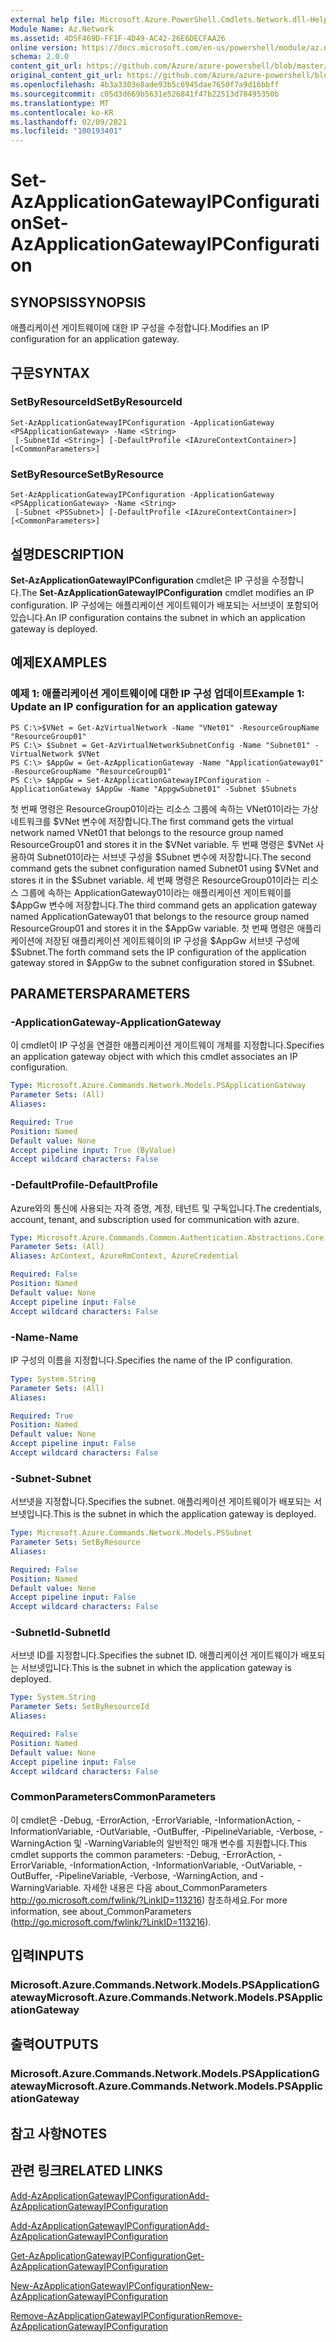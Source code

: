 ```yaml
---
external help file: Microsoft.Azure.PowerShell.Cmdlets.Network.dll-Help.xml
Module Name: Az.Network
ms.assetid: 4D5F469D-FF1F-4D49-AC42-26E6DECFAA26
online version: https://docs.microsoft.com/en-us/powershell/module/az.network/set-azapplicationgatewayipconfiguration
schema: 2.0.0
content_git_url: https://github.com/Azure/azure-powershell/blob/master/src/Network/Network/help/Set-AzApplicationGatewayIPConfiguration.md
original_content_git_url: https://github.com/Azure/azure-powershell/blob/master/src/Network/Network/help/Set-AzApplicationGatewayIPConfiguration.md
ms.openlocfilehash: 4b3a3303e8ade93b5c6945dae7650f7a9d16bbff
ms.sourcegitcommit: c05d3d669b5631e526841f47b22513d78495350b
ms.translationtype: MT
ms.contentlocale: ko-KR
ms.lasthandoff: 02/09/2021
ms.locfileid: "100193401"
---
```

# <span data-ttu-id="92a01-101">Set-AzApplicationGatewayIPConfiguration</span><span class="sxs-lookup"><span data-stu-id="92a01-101">Set-AzApplicationGatewayIPConfiguration</span></span>

## <span data-ttu-id="92a01-102">SYNOPSIS</span><span class="sxs-lookup"><span data-stu-id="92a01-102">SYNOPSIS</span></span>
<span data-ttu-id="92a01-103">애플리케이션 게이트웨이에 대한 IP 구성을 수정합니다.</span><span class="sxs-lookup"><span data-stu-id="92a01-103">Modifies an IP configuration for an application gateway.</span></span>

## <span data-ttu-id="92a01-104">구문</span><span class="sxs-lookup"><span data-stu-id="92a01-104">SYNTAX</span></span>

### <span data-ttu-id="92a01-105">SetByResourceId</span><span class="sxs-lookup"><span data-stu-id="92a01-105">SetByResourceId</span></span>
```
Set-AzApplicationGatewayIPConfiguration -ApplicationGateway <PSApplicationGateway> -Name <String>
 [-SubnetId <String>] [-DefaultProfile <IAzureContextContainer>] [<CommonParameters>]
```

### <span data-ttu-id="92a01-106">SetByResource</span><span class="sxs-lookup"><span data-stu-id="92a01-106">SetByResource</span></span>
```
Set-AzApplicationGatewayIPConfiguration -ApplicationGateway <PSApplicationGateway> -Name <String>
 [-Subnet <PSSubnet>] [-DefaultProfile <IAzureContextContainer>] [<CommonParameters>]
```

## <span data-ttu-id="92a01-107">설명</span><span class="sxs-lookup"><span data-stu-id="92a01-107">DESCRIPTION</span></span>
<span data-ttu-id="92a01-108">**Set-AzApplicationGatewayIPConfiguration** cmdlet은 IP 구성을 수정합니다.</span><span class="sxs-lookup"><span data-stu-id="92a01-108">The **Set-AzApplicationGatewayIPConfiguration** cmdlet modifies an IP configuration.</span></span>
<span data-ttu-id="92a01-109">IP 구성에는 애플리케이션 게이트웨이가 배포되는 서브넷이 포함되어 있습니다.</span><span class="sxs-lookup"><span data-stu-id="92a01-109">An IP configuration contains the subnet in which an application gateway is deployed.</span></span>

## <span data-ttu-id="92a01-110">예제</span><span class="sxs-lookup"><span data-stu-id="92a01-110">EXAMPLES</span></span>

### <span data-ttu-id="92a01-111">예제 1: 애플리케이션 게이트웨이에 대한 IP 구성 업데이트</span><span class="sxs-lookup"><span data-stu-id="92a01-111">Example 1: Update an IP configuration for an application gateway</span></span>
```
PS C:\>$VNet = Get-AzVirtualNetwork -Name "VNet01" -ResourceGroupName "ResourceGroup01"
PS C:\> $Subnet = Get-AzVirtualNetworkSubnetConfig -Name "Subnet01" -VirtualNetwork $VNet 
PS C:\> $AppGw = Get-AzApplicationGateway -Name "ApplicationGateway01" -ResourceGroupName "ResourceGroup01"
PS C:\> $AppGw = Set-AzApplicationGatewayIPConfiguration -ApplicationGateway $AppGw -Name "AppgwSubnet01" -Subnet $Subnets
```

<span data-ttu-id="92a01-112">첫 번째 명령은 ResourceGroup01이라는 리소스 그룹에 속하는 VNet01이라는 가상 네트워크를 $VNet 변수에 저장합니다.</span><span class="sxs-lookup"><span data-stu-id="92a01-112">The first command gets the virtual network named VNet01 that belongs to the resource group named ResourceGroup01 and stores it in the $VNet variable.</span></span>
<span data-ttu-id="92a01-113">두 번째 명령은 $VNet 사용하여 Subnet01이라는 서브넷 구성을 $Subnet 변수에 저장합니다.</span><span class="sxs-lookup"><span data-stu-id="92a01-113">The second command gets the subnet configuration named Subnet01 using $VNet and stores it in the $Subnet variable.</span></span>
<span data-ttu-id="92a01-114">세 번째 명령은 ResourceGroup01이라는 리소스 그룹에 속하는 ApplicationGateway01이라는 애플리케이션 게이트웨이를 $AppGw 변수에 저장합니다.</span><span class="sxs-lookup"><span data-stu-id="92a01-114">The third command gets an application gateway named ApplicationGateway01 that belongs to the resource group named ResourceGroup01 and stores it in the $AppGw variable.</span></span>
<span data-ttu-id="92a01-115">첫 번째 명령은 애플리케이션에 저장된 애플리케이션 게이트웨이의 IP 구성을 $AppGw 서브넷 구성에 $Subnet.</span><span class="sxs-lookup"><span data-stu-id="92a01-115">The forth command sets the IP configuration of the application gateway stored in $AppGw to the subnet configuration stored in $Subnet.</span></span>

## <span data-ttu-id="92a01-116">PARAMETERS</span><span class="sxs-lookup"><span data-stu-id="92a01-116">PARAMETERS</span></span>

### <span data-ttu-id="92a01-117">-ApplicationGateway</span><span class="sxs-lookup"><span data-stu-id="92a01-117">-ApplicationGateway</span></span>
<span data-ttu-id="92a01-118">이 cmdlet이 IP 구성을 연결한 애플리케이션 게이트웨이 개체를 지정합니다.</span><span class="sxs-lookup"><span data-stu-id="92a01-118">Specifies an application gateway object with which this cmdlet associates an IP configuration.</span></span>

```yaml
Type: Microsoft.Azure.Commands.Network.Models.PSApplicationGateway
Parameter Sets: (All)
Aliases:

Required: True
Position: Named
Default value: None
Accept pipeline input: True (ByValue)
Accept wildcard characters: False
```

### <span data-ttu-id="92a01-119">-DefaultProfile</span><span class="sxs-lookup"><span data-stu-id="92a01-119">-DefaultProfile</span></span>
<span data-ttu-id="92a01-120">Azure와의 통신에 사용되는 자격 증명, 계정, 테넌트 및 구독입니다.</span><span class="sxs-lookup"><span data-stu-id="92a01-120">The credentials, account, tenant, and subscription used for communication with azure.</span></span>

```yaml
Type: Microsoft.Azure.Commands.Common.Authentication.Abstractions.Core.IAzureContextContainer
Parameter Sets: (All)
Aliases: AzContext, AzureRmContext, AzureCredential

Required: False
Position: Named
Default value: None
Accept pipeline input: False
Accept wildcard characters: False
```

### <span data-ttu-id="92a01-121">-Name</span><span class="sxs-lookup"><span data-stu-id="92a01-121">-Name</span></span>
<span data-ttu-id="92a01-122">IP 구성의 이름을 지정합니다.</span><span class="sxs-lookup"><span data-stu-id="92a01-122">Specifies the name of the IP configuration.</span></span>

```yaml
Type: System.String
Parameter Sets: (All)
Aliases:

Required: True
Position: Named
Default value: None
Accept pipeline input: False
Accept wildcard characters: False
```

### <span data-ttu-id="92a01-123">-Subnet</span><span class="sxs-lookup"><span data-stu-id="92a01-123">-Subnet</span></span>
<span data-ttu-id="92a01-124">서브넷을 지정합니다.</span><span class="sxs-lookup"><span data-stu-id="92a01-124">Specifies the subnet.</span></span>
<span data-ttu-id="92a01-125">애플리케이션 게이트웨이가 배포되는 서브넷입니다.</span><span class="sxs-lookup"><span data-stu-id="92a01-125">This is the subnet in which the application gateway is deployed.</span></span>

```yaml
Type: Microsoft.Azure.Commands.Network.Models.PSSubnet
Parameter Sets: SetByResource
Aliases:

Required: False
Position: Named
Default value: None
Accept pipeline input: False
Accept wildcard characters: False
```

### <span data-ttu-id="92a01-126">-SubnetId</span><span class="sxs-lookup"><span data-stu-id="92a01-126">-SubnetId</span></span>
<span data-ttu-id="92a01-127">서브넷 ID를 지정합니다.</span><span class="sxs-lookup"><span data-stu-id="92a01-127">Specifies the subnet ID.</span></span>
<span data-ttu-id="92a01-128">애플리케이션 게이트웨이가 배포되는 서브넷입니다.</span><span class="sxs-lookup"><span data-stu-id="92a01-128">This is the subnet in which the application gateway is deployed.</span></span>

```yaml
Type: System.String
Parameter Sets: SetByResourceId
Aliases:

Required: False
Position: Named
Default value: None
Accept pipeline input: False
Accept wildcard characters: False
```

### <span data-ttu-id="92a01-129">CommonParameters</span><span class="sxs-lookup"><span data-stu-id="92a01-129">CommonParameters</span></span>
<span data-ttu-id="92a01-130">이 cmdlet은 -Debug, -ErrorAction, -ErrorVariable, -InformationAction, -InformationVariable, -OutVariable, -OutBuffer, -PipelineVariable, -Verbose, -WarningAction 및 -WarningVariable의 일반적인 매개 변수를 지원합니다.</span><span class="sxs-lookup"><span data-stu-id="92a01-130">This cmdlet supports the common parameters: -Debug, -ErrorAction, -ErrorVariable, -InformationAction, -InformationVariable, -OutVariable, -OutBuffer, -PipelineVariable, -Verbose, -WarningAction, and -WarningVariable.</span></span> <span data-ttu-id="92a01-131">자세한 내용은 다음 about_CommonParameters http://go.microsoft.com/fwlink/?LinkID=113216) 참조하세요.</span><span class="sxs-lookup"><span data-stu-id="92a01-131">For more information, see about_CommonParameters (http://go.microsoft.com/fwlink/?LinkID=113216).</span></span>

## <span data-ttu-id="92a01-132">입력</span><span class="sxs-lookup"><span data-stu-id="92a01-132">INPUTS</span></span>

### <span data-ttu-id="92a01-133">Microsoft.Azure.Commands.Network.Models.PSApplicationGateway</span><span class="sxs-lookup"><span data-stu-id="92a01-133">Microsoft.Azure.Commands.Network.Models.PSApplicationGateway</span></span>

## <span data-ttu-id="92a01-134">출력</span><span class="sxs-lookup"><span data-stu-id="92a01-134">OUTPUTS</span></span>

### <span data-ttu-id="92a01-135">Microsoft.Azure.Commands.Network.Models.PSApplicationGateway</span><span class="sxs-lookup"><span data-stu-id="92a01-135">Microsoft.Azure.Commands.Network.Models.PSApplicationGateway</span></span>

## <span data-ttu-id="92a01-136">참고 사항</span><span class="sxs-lookup"><span data-stu-id="92a01-136">NOTES</span></span>

## <span data-ttu-id="92a01-137">관련 링크</span><span class="sxs-lookup"><span data-stu-id="92a01-137">RELATED LINKS</span></span>

[<span data-ttu-id="92a01-138">Add-AzApplicationGatewayIPConfiguration</span><span class="sxs-lookup"><span data-stu-id="92a01-138">Add-AzApplicationGatewayIPConfiguration</span></span>](./Add-AzApplicationGatewayIPConfiguration.md)

[<span data-ttu-id="92a01-139">Add-AzApplicationGatewayIPConfiguration</span><span class="sxs-lookup"><span data-stu-id="92a01-139">Add-AzApplicationGatewayIPConfiguration</span></span>](./Add-AzApplicationGatewayIPConfiguration.md)

[<span data-ttu-id="92a01-140">Get-AzApplicationGatewayIPConfiguration</span><span class="sxs-lookup"><span data-stu-id="92a01-140">Get-AzApplicationGatewayIPConfiguration</span></span>](./Get-AzApplicationGatewayIPConfiguration.md)

[<span data-ttu-id="92a01-141">New-AzApplicationGatewayIPConfiguration</span><span class="sxs-lookup"><span data-stu-id="92a01-141">New-AzApplicationGatewayIPConfiguration</span></span>](./New-AzApplicationGatewayIPConfiguration.md)

[<span data-ttu-id="92a01-142">Remove-AzApplicationGatewayIPConfiguration</span><span class="sxs-lookup"><span data-stu-id="92a01-142">Remove-AzApplicationGatewayIPConfiguration</span></span>](./Remove-AzApplicationGatewayIPConfiguration.md)


